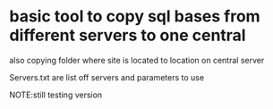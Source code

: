 # basic tool to copy sql bases from different servers to one central 
also copying folder where site is located to location on central server

Servers.txt are list off servers and parameters to use

NOTE:still testing version
